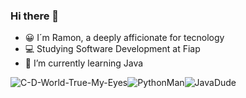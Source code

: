 ### Hi there 👋

- :grinning: I´m Ramon, a deeply afficionate for tecnology
- :computer: Studying Software Development at Fiap
- 🌱 I’m currently learning Java


![C-D-World-True-My-Eyes](https://img.shields.io/badge/c++-%2300599C.svg?style=for-the-badge&logo=c%2B%2B&logoColor=white)![PythonMan](<https://img.shields.io/badge/Python-3776AB?style=for-the-badge&logo=python&logoColor=white>)![JavaDude](<https://img.shields.io/badge/Java-ED8B00?style=for-the-badge&logo=openjdk&logoColor=white>)
